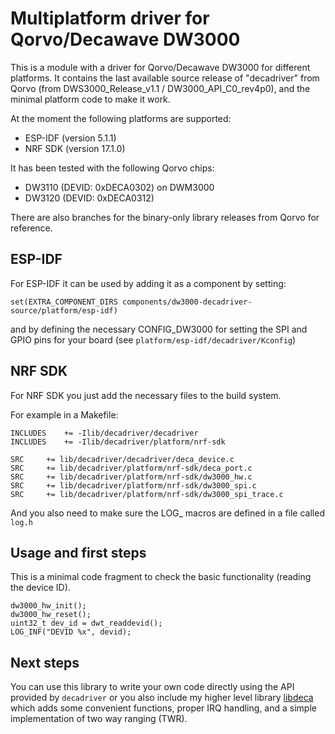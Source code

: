 # Multiplatform driver for Qorvo/Decawave DW3000

This is a module with a driver for Qorvo/Decawave DW3000 for different platforms. It contains the last available source release of "decadriver" from Qorvo (from DWS3000_Release_v1.1 / DW3000_API_C0_rev4p0), and the minimal platform code to make it work.

At the moment the following platforms are supported:
 * ESP-IDF (version 5.1.1)
 * NRF SDK (version 17.1.0)

It has been tested with the following Qorvo chips:
 * DW3110 (DEVID: 0xDECA0302) on DWM3000
 * DW3120 (DEVID: 0xDECA0312)

There are also branches for the binary-only library releases from Qorvo for reference.

## ESP-IDF

For ESP-IDF it can be used by adding it as a component by setting:
```
set(EXTRA_COMPONENT_DIRS components/dw3000-decadriver-source/platform/esp-idf)
```
and by defining the necessary CONFIG_DW3000 for setting the SPI and GPIO pins for your board (see `platform/esp-idf/decadriver/Kconfig`)

## NRF SDK

For NRF SDK you just add the necessary files to the build system.

For example in a Makefile:
```
INCLUDES	+= -Ilib/decadriver/decadriver
INCLUDES	+= -Ilib/decadriver/platform/nrf-sdk

SRC		+= lib/decadriver/decadriver/deca_device.c
SRC		+= lib/decadriver/platform/nrf-sdk/deca_port.c
SRC		+= lib/decadriver/platform/nrf-sdk/dw3000_hw.c
SRC		+= lib/decadriver/platform/nrf-sdk/dw3000_spi.c
SRC		+= lib/decadriver/platform/nrf-sdk/dw3000_spi_trace.c
```

And you also need to make sure the LOG_ macros are defined in a file called `log.h`

## Usage and first steps

This is a minimal code fragment to check the basic functionality (reading the device ID).

```
dw3000_hw_init();
dw3000_hw_reset();
uint32_t dev_id = dwt_readdevid();
LOG_INF("DEVID %x", devid);
```

## Next steps

You can use this library to write your own code directly using the API provided by `decadriver` or you also include my higher level library [libdeca](https://github.com/br101/libdeca) which adds some convenient functions, proper IRQ handling, and a simple implementation of two way ranging (TWR).

